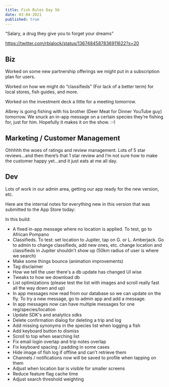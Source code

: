 ```yaml
---
title: Fish Rules Day 56
date: 03-04-2021
published: true
---
```


“Salary, a drug they give you to forget your dreams”

https://twitter.com/rblalock/status/1367484587836911622?s=20

## Biz

Worked on some new partnership offerings we might put in a subscription plan for users.

Worked on how we might do “classifieds” (For lack of a better term) for local stores, fish guides, and more.

Worked on the investment deck a little for a meeting tomorrow.

Albrey is going fishing with his brother (Deer Meat for Dinner YouTube guy) tomorrow.  We snuck an in-app message on a certain species they’re fishing for, just for him.  Hopefully it makes it on the show.  :-)

## Marketing / Customer Management

Ohhhhh the woes of ratings and review management.  Lots of 5 star reviews…and then there’s that 1 star review and I’m not sure how to make the customer happy yet…and it just eats at me all day.

## Dev

Lots of work in our admin area, getting our app ready for the new version, etc.  

Here are the internal notes for everything new in this version that was submitted to the App Store today:

In this build:
- A fixed in-app message where no location is applied.  To test, go to African Pompano
- Classifieds.  To test: set location to Jupiter, tap on G. or L. Amberjack.  Go to admin to change classifieds, add new ones, etc.  change location and classifieds in Jupiter shouldn't show up (50km radius of user is where we search)
- Make some things bounce (animation improvements)
- Tag disclaimer
- How we tell the user there's a db update has changed UI wise
- Tweaks to how we download db
- List optimizations (please test the list with images and scroll really fast all the way down and up)
- In app messages now read from our database so we can update on the fly.  To try a new message, go to admin app and add a message.
- In app messages now can have multiple messages for one reg/species/location
- Update SDK's and analytics sdks
- Delete confirmation dialog for deleting a trip and log
- Add missing synonyms in the species list when logging a fish
- Add keyboard button to dismiss
- Scroll to top when searching list
- Fix email login overlap and trip notes overlap
- Fix keyboard spacing / padding in some cases
- Hide image of fish log if offline and can't retrieve them
- Channels / notifications now will be saved to profile when tapping on them
- Adjust when location bar is visible for smaller screens
- Reduce feature flag cache time
- Adjust search threshold weighting